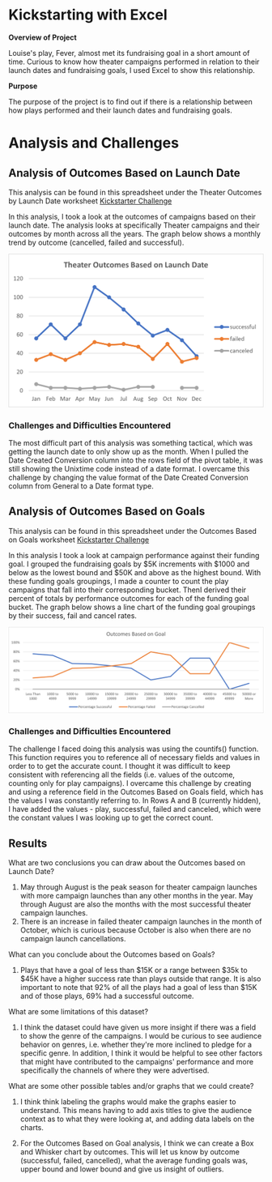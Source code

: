 # Kickstarting with Excel

**Overview of Project**

Louise's play, Fever, almost met its fundraising goal in a short amount of time. Curious to know how theater campaigns performed in relation to their launch dates
and fundraising goals, I used Excel to show this relationship.

**Purpose**

The purpose of the project is to find out if there is a relationship between how plays performed and their launch dates and fundraising goals. 


# **Analysis and Challenges**

## Analysis of Outcomes Based on Launch Date
This analysis can be found in this spreadsheet under the Theater Outcomes by Launch Date worksheet [Kickstarter Challenge](Kickstarter_Challenge.xlsx)

In this analysis, I took a look at the outcomes of campaigns based on their launch date. The analysis looks at specifically Theater campaigns and their outcomes by month across all the years. The graph below shows a monthly trend by outcome (cancelled, failed and successful). 

![Theater Outcomes vs. Launch](resources/Theater_Outcomes_vs_Launch.png)

### Challenges and Difficulties Encountered
The most difficult part of this analysis was something tactical, which was getting the launch date to only show up as the month. When I pulled the Date Created Conversion column into the rows field of the pivot table, it was still showing the Unixtime code instead of a date format. I overcame this challenge by changing the value format of the Date Created Conversion column from General to a Date format type. 


## Analysis of Outcomes Based on Goals
This analysis can be found in this spreadsheet under the Outcomes Based on Goals worksheet [Kickstarter Challenge](Kickstarter_Challenge.xlsx)

In this analysis I took a look at campaign performance against their funding goal. I grouped the fundraising goals by $5K increments with $1000 and below as the lowest bound and $50K and above as the highest bound. With these funding goals groupings, I made a counter to count the play campaigns that fall into their corresponding bucket. ThenI derived their percent of totals by performance outcomes for each of the funding goal bucket. The graph below shows a line chart of the funding goal groupings by their success, fail and cancel rates. 

![Play Outcomes vs. Goal](resources/Outcomes_vs_Goals.png)

### Challenges and Difficulties Encountered
The challenge I faced doing this analysis was using the countifs() function. This function requires you to reference all of necessary fields and values in order to to get the accurate count. I thought it was difficult to keep consistent with referencing all the fields (i.e. values of the outcome, counting only for play campaigns). I overcame this challenge by creating and using a reference field in the Outcomes Based on Goals field, which has the values I was constantly referring to. In Rows A and B (currently hidden), I have added the values - play, successful, failed and canceled, which were the constant values I was looking up to get the correct count.



## **Results**

What are two conclusions you can draw about the Outcomes based on Launch Date?

1. May through August is the peak season for theater campaign launches with more campaign launches than any other months in the year. May through August are also the months with the most successful theater campaign launches.
2. There is an increase in failed theater campaign launches in the month of October, which is curious because October is also when there are no campaign launch cancellations.


What can you conclude about the Outcomes based on Goals?

1. Plays that have a goal of less than $15K or a range between $35k to $45K have a higher success rate than plays outside that range. It is also important to note that 92% of all the plays had a goal of less than $15K and of those plays, 69% had a successful outcome.


What are some limitations of this dataset?

1. I think the dataset could have given us more insight if there was a field to show the genre of the campaigns. I would be curious to see audience behavior on genres, i.e. whether they're more inclined to pledge for a specific genre. In addition, I think it would be helpful to see other factors that might have contributed to the campaigns' performance and more specifically the channels of where they were advertised. 

What are some other possible tables and/or graphs that we could create?

1. I think think labeling the graphs would make the graphs easier to understand. This means having to add axis titles to give the audience context as to what they were looking at, and adding data labels on the charts. 

2. For the Outcomes Based on Goal analysis, I think we can create a Box and Whisker chart by outcomes. This will let us know by outcome (successful, failed, cancelled), what the average funding goals was, upper bound and lower bound and give us insight of outliers. 
